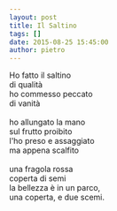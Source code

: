 ```yaml
---
layout: post
title: Il Saltino
tags: []
date: 2015-08-25 15:45:00
author: pietro
---
```

Ho fatto il saltino<br/>di qualità<br/>ho commesso peccato<br/>di vanità<br/><br/>ho allungato la mano<br/>sul frutto proibito<br/>l'ho preso e assaggiato<br/>ma appena scalfito<br/><br/>una fragola rossa<br/>coperta di semi<br/>la bellezza è in un parco,<br/>una coperta, e due scemi.
